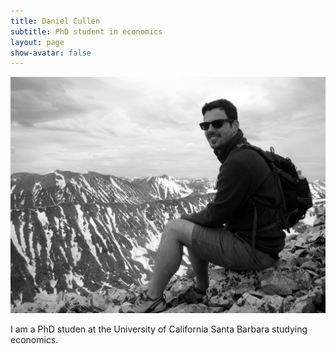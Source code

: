 ```yaml
---
title: Daniel Cullen
subtitle: PhD student in economics
layout: page
show-avatar: false
---
```


![Daniel Cullen](/img/dcullen.jpg)


I am a PhD studen at the University of California Santa Barbara studying economics. 
